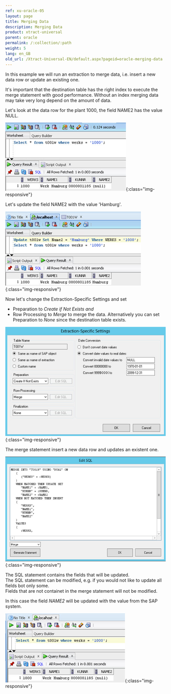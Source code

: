 ```yaml
---
ref: xu-oracle-05
layout: page
title: Merging Data
description: Merging Data
product: xtract-universal
parent: oracle
permalink: /:collection/:path
weight: 5
lang: en_GB
old_url: /Xtract-Universal-EN/default.aspx?pageid=oracle-merging-data
---
```


In this example we will run an extraction to merge data, i.e. insert a new data row or update an existing one. 

It's important that the destination table has the right index to execute the merge statement with good performance.
Without an index merging data may take very long depend on the amount of data.  

Let's look at the data row for the plant 1000, the field NAME2 has the value NULL.

![Oracle-SQL-Select-Before-Merge](/img/content/Oracle-SQL-Select-Before-Merge.png){:class="img-responsive"}

Let's update the field NAME2 with the value 'Hamburg'.

![Oracle-Update-Merge-Example-Data](/img/content/Oracle-Update-Merge-Example-Data.png){:class="img-responsive"}

Now let's change the Extraction-Specific Settings and set 
- Preparation to *Create if Not Exists and* 
- Row Processing to *Merge*
to merge the data. 
Alternatively you can set Preparation to *None* since the destination table exists. 

![Oracle-Extraction-Specific-Settings-Merge-T001w](/img/content/Oracle-Extraction-Specific-Settings-Merge-T001w.png){:class="img-responsive"}

The merge statement insert a new data row and updates an existent one. 

![Oracle-Merge-SQL-Statement](/img/content/Oracle-Merge-SQL-Statement.png){:class="img-responsive"}

The SQL statement contains the fields that will be updated. <br>
The SQL statement can be modified, e.g. if you would not like to update all fields bot only some.<br>
Fields that are not containet in the merge statement will not be modified.

In this case the field *NAME2* will be updated with the value from the SAP system.

![Oracle-SQL-Select-After-Merge](/img/content/Oracle-SQL-Select-After-Merge.png){:class="img-responsive"}

